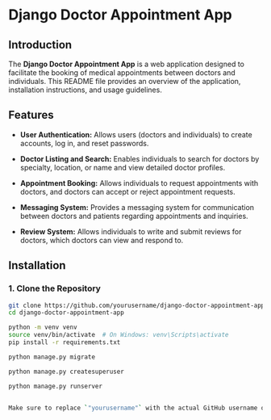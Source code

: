 # Django Doctor Appointment App

## Introduction

The **Django Doctor Appointment App** is a web application designed to facilitate the booking of medical appointments between doctors and individuals. This README file provides an overview of the application, installation instructions, and usage guidelines.

## Features

- **User Authentication:** Allows users (doctors and individuals) to create accounts, log in, and reset passwords.

- **Doctor Listing and Search:** Enables individuals to search for doctors by specialty, location, or name and view detailed doctor profiles.

- **Appointment Booking:** Allows individuals to request appointments with doctors, and doctors can accept or reject appointment requests.

- **Messaging System:** Provides a messaging system for communication between doctors and patients regarding appointments and inquiries.

- **Review System:** Allows individuals to write and submit reviews for doctors, which doctors can view and respond to.

## Installation

### 1. Clone the Repository

```bash
git clone https://github.com/yourusername/django-doctor-appointment-app.git
cd django-doctor-appointment-app

python -m venv venv
source venv/bin/activate  # On Windows: venv\Scripts\activate
pip install -r requirements.txt

python manage.py migrate

python manage.py createsuperuser

python manage.py runserver


Make sure to replace `"yourusername"` with the actual GitHub username or organization name if you intend to host the project on GitHub.

